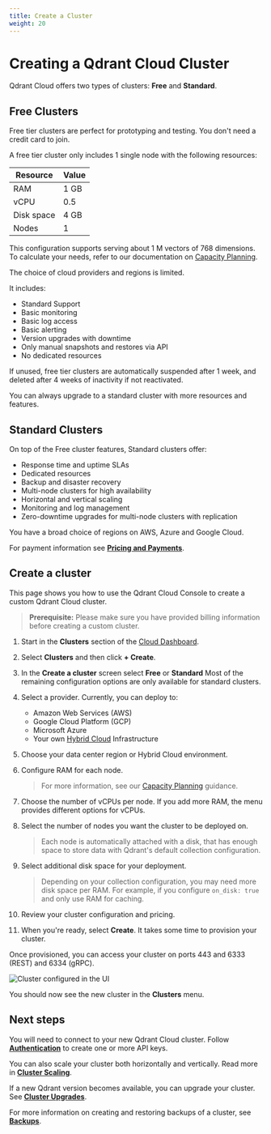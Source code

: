 ```yaml
---
title: Create a Cluster
weight: 20
---
```


# Creating a Qdrant Cloud Cluster

Qdrant Cloud offers two types of clusters: **Free** and **Standard**.

## Free Clusters

Free tier clusters are perfect for prototyping and testing. You don't need a credit card to join.

A free tier cluster only includes 1 single node with the following resources:

| Resource   | Value |
|------------|-------|
| RAM        | 1 GB  |
| vCPU       | 0.5   |
| Disk space | 4 GB  |
| Nodes      | 1     |

This configuration supports serving about 1 M vectors of 768 dimensions. To calculate your needs, refer to our documentation on [Capacity Planning](/documentation/guides/capacity-planning/).

The choice of cloud providers and regions is limited.

It includes:

- Standard Support
- Basic monitoring
- Basic log access
- Basic alerting
- Version upgrades with downtime
- Only manual snapshots and restores via API
- No dedicated resources

If unused, free tier clusters are automatically suspended after 1 week, and deleted after 4 weeks of inactivity if not reactivated.

You can always upgrade to a standard cluster with more resources and features.

## Standard Clusters

On top of the Free cluster features, Standard clusters offer:

- Response time and uptime SLAs
- Dedicated resources
- Backup and disaster recovery
- Multi-node clusters for high availability
- Horizontal and vertical scaling
- Monitoring and log management
- Zero-downtime upgrades for multi-node clusters with replication

You have a broad choice of regions on AWS, Azure and Google Cloud.

For payment information see [**Pricing and Payments**](/documentation/cloud/pricing-payments/).

## Create a cluster

This page shows you how to use the Qdrant Cloud Console to create a custom Qdrant Cloud cluster.

> **Prerequisite:** Please make sure you have provided billing information before creating a custom cluster. 

1. Start in the **Clusters** section of the [Cloud Dashboard](https://cloud.qdrant.io/). 
1. Select **Clusters** and then click **+ Create**.
1. In the **Create a cluster** screen select **Free** or **Standard**
   Most of the remaining configuration options are only available for standard clusters.
1. Select a provider. Currently, you can deploy to:

   - Amazon Web Services (AWS)
   - Google Cloud Platform (GCP)
   - Microsoft Azure 
   - Your own [Hybrid Cloud](/documentation/hybrid-cloud/) Infrastructure

1. Choose your data center region or Hybrid Cloud environment. 
1. Configure RAM for each node. 
   >  For more information, see our [Capacity Planning](/documentation/guides/capacity-planning/) guidance.
1. Choose the number of vCPUs per node. If you add more
   RAM, the menu provides different options for vCPUs.
1. Select the number of nodes you want the cluster to be deployed on.
   > Each node is automatically attached with a disk, that has enough space to store data with Qdrant's default collection configuration.
1. Select additional disk space for your deployment.
   > Depending on your collection configuration, you may need more disk space per RAM. For example, if you configure `on_disk: true` and only use RAM for caching. 
1. Review your cluster configuration and pricing.
1. When you're ready, select **Create**. It takes some time to provision your cluster.

Once provisioned, you can access your cluster on ports 443 and 6333 (REST) and 6334 (gRPC).

![Cluster configured in the UI](/docs/cloud/create-cluster-test.png)

You should now see the new cluster in the **Clusters** menu.

## Next steps

You will need to connect to your new Qdrant Cloud cluster. Follow [**Authentication**](/documentation/cloud/authentication/) to create one or more API keys. 

You can also scale your cluster both horizontally and vertically. Read more in [**Cluster Scaling**](/documentation/cloud/cluster-scaling/).

If a new Qdrant version becomes available, you can upgrade your cluster. See [**Cluster Upgrades**](/documentation/cloud/cluster-upgrades/).

For more information on creating and restoring backups of a cluster, see [**Backups**](/documentation/cloud/backups/).
